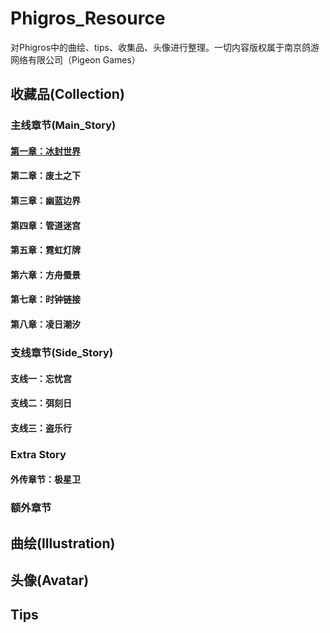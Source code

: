 # Phigros_Resource

对Phigros中的曲绘、tips、收集品、头像进行整理。一切内容版权属于南京鸽游网络有限公司（Pigeon Games）

## 收藏品(Collection)

### 主线章节(Main_Story)

#### [第一章：冰封世界](https://github.com/weizhizhuangwzz/Phigros_Resource/blob/9750d7c920e14050e6f06280f5c221a751c8edfd/COLLECTION/COLLECTION_MainStory_Chapter1.md)

#### 第二章：废土之下

#### 第三章：幽蓝边界

#### 第四章：管道迷宫

#### 第五章：霓虹灯牌

#### 第六章：方舟蜃景

#### 第七章：时钟链接

#### 第八章：凌日潮汐

### 支线章节(Side_Story)

#### 支线一：忘忧宫

#### 支线二：弭刻日

#### 支线三：盗乐行

### Extra Story

#### 外传章节：极星卫

### 额外章节

## 曲绘(Illustration)

## 头像(Avatar)

## Tips